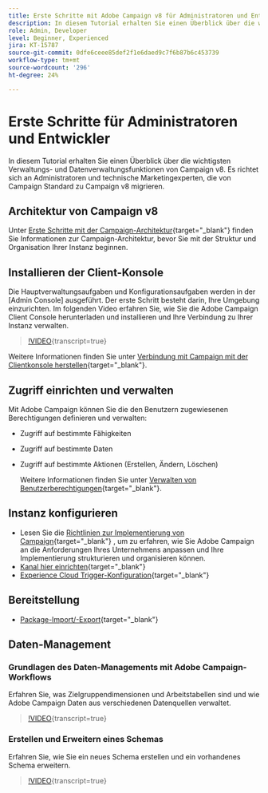 ```yaml
---
title: Erste Schritte mit Adobe Campaign v8 für Administratoren und Entwickler.
description: In diesem Tutorial erhalten Sie einen Überblick über die wichtigsten Verwaltungs- und Datenverwaltungsfunktionen von Campaign v8. Er richtet sich an Administratoren und technische Marketingexperten, die von Campaign Standard zu Campaign v8 migrieren.
role: Admin, Developer
level: Beginner, Experienced
jira: KT-15787
source-git-commit: 0dfe6ceee85def2f1e6daed9c7f6b87b6c453739
workflow-type: tm+mt
source-wordcount: '296'
ht-degree: 24%

---
```



# Erste Schritte für Administratoren und Entwickler

In diesem Tutorial erhalten Sie einen Überblick über die wichtigsten Verwaltungs- und Datenverwaltungsfunktionen von Campaign v8. Es richtet sich an Administratoren und technische Marketingexperten, die von Campaign Standard zu Campaign v8 migrieren.

## Architektur von Campaign v8

Unter [Erste Schritte mit der Campaign-Architektur](https://experienceleague.adobe.com/en/docs/campaign/campaign-v8/config/architecture/architecture){target="_blank"} finden Sie Informationen zur Campaign-Architektur, bevor Sie mit der Struktur und Organisation Ihrer Instanz beginnen.


## Installieren der Client-Konsole

Die Hauptverwaltungsaufgaben und Konfigurationsaufgaben werden in der [Admin Console] ausgeführt. Der erste Schritt besteht darin, Ihre Umgebung einzurichten. Im folgenden Video erfahren Sie, wie Sie die Adobe Campaign Client Console herunterladen und installieren und Ihre Verbindung zu Ihrer Instanz verwalten.

>[!VIDEO](https://video.tv.adobe.com/v/335375?quality=12&learn=on){transcript=true}

Weitere Informationen finden Sie unter [Verbindung mit Campaign mit der Clientkonsole herstellen](https://experienceleague.adobe.com/en/docs/campaign/campaign-v8/new/connect){target="_blank"}.

## Zugriff einrichten und verwalten

Mit Adobe Campaign können Sie die den Benutzern zugewiesenen Berechtigungen definieren und verwalten:

* Zugriff auf bestimmte Fähigkeiten
* Zugriff auf bestimmte Daten
* Zugriff auf bestimmte Aktionen (Erstellen, Ändern, Löschen)

  Weitere Informationen finden Sie unter [Verwalten von Benutzerberechtigungen](https://experienceleague.adobe.com/de/docs/campaign/campaign-v8/admin/permissions/manage-permissions){target="_blank"}.

## Instanz konfigurieren

* Lesen Sie die [Richtlinien zur Implementierung von Campaign](https://experienceleague.adobe.com/en/docs/campaign/campaign-v8/config/implement/implement){target="_blank"} , um zu erfahren, wie Sie Adobe Campaign an die Anforderungen Ihres Unternehmens anpassen und Ihre Implementierung strukturieren und organisieren können.
* [Kanal hier einrichten](https://experienceleague.adobe.com/en/docs/campaign/campaign-v8/send/push/push-data-collection){target="_blank"}
* [Experience Cloud Trigger-Konfiguration](https://experienceleague.adobe.com/en/docs/campaign-classic/using/integrating-with-adobe-experience-cloud/experience-triggers/about-triggers){target="_blank"}

## Bereitstellung

* [Package-Import/-Export](https://experienceleague.adobe.com/en/docs/campaign/campaign-v8/developer/packages){target="_blank"}

## Daten-Management

### Grundlagen des Daten-Managements mit Adobe Campaign-Workflows

Erfahren Sie, was Zielgruppendimensionen und Arbeitstabellen sind und wie Adobe Campaign Daten aus verschiedenen Datenquellen verwaltet.

>[!VIDEO](https://video.tv.adobe.com/v/339992?quality=12&learn=on){transcript=true}


### Erstellen und Erweitern eines Schemas

Erfahren Sie, wie Sie ein neues Schema erstellen und ein vorhandenes Schema erweitern.

>[!VIDEO](https://video.tv.adobe.com/v/337939?quality=12&learn=on){transcript=true}
